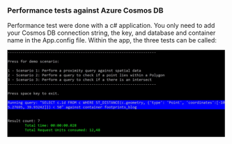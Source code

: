 ### Performance tests against Azure Cosmos DB

Performance test were done with a c# application. You only need to add your Cosmos DB connection string, the key, and database and container name in the App.config file. Within the app, the three tests can be called:

<img src="./img/performance_app.jpg" width=500px />
